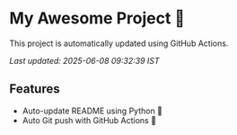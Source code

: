 # My Awesome Project 🚀

This project is automatically updated using GitHub Actions.

_Last updated: 2025-06-08 09:32:39 IST_

## Features
- Auto-update README using Python 🐍
- Auto Git push with GitHub Actions 🤖
